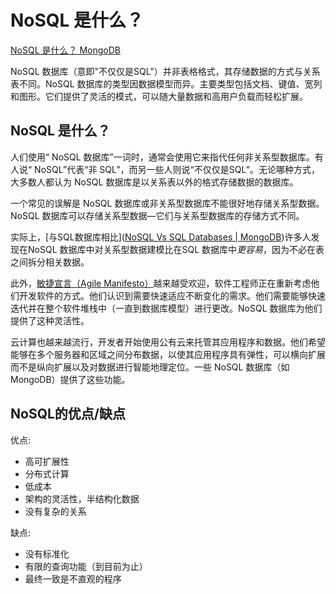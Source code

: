 # NoSQL 是什么？

[NoSQL 是什么？ MongoDB](https://www.mongodb.com/zh-cn/nosql-explained)

NoSQL 数据库（意即"不仅仅是SQL"）并非表格格式，其存储数据的方式与关系表不同。NoSQL 数据库的类型因数据模型而异。主要类型包括文档、键值、宽列和图形。它们提供了灵活的模式，可以随大量数据和高用户负载而轻松扩展。

## NoSQL 是什么？

人们使用“ NoSQL 数据库”一词时，通常会使用它来指代任何非关系型数据库。有人说“ NoSQL”代表“非 SQL”，而另一些人则说“不仅仅是SQL”。无论哪种方式，大多数人都认为 NoSQL 数据库是以关系表以外的格式存储数据的数据库。

一个常见的误解是 NoSQL 数据库或非关系型数据库不能很好地存储关系型数据。NoSQL 数据库可以存储关系型数据—它们与关系型数据库的存储方式不同。

实际上，[与SQL数据库相比]([NoSQL Vs SQL Databases | MongoDB](https://www.mongodb.com/zh-cn/nosql-explained/nosql-vs-sql))许多人发现在NoSQL 数据库中对关系型数据建模比在SQL 数据库中*更容易*，因为不必在表之间拆分相关数据。

此外，[敏捷宣言（Agile Manifesto）](https://agilemanifesto.org)越来越受欢迎，软件工程师正在重新考虑他们开发软件的方式。他们认识到需要快速适应不断变化的需求。他们需要能够快速迭代并在整个软件堆栈中（一直到数据库模型）进行更改。NoSQL 数据库为他们提供了这种灵活性。

云计算也越来越流行，开发者开始使用公有云来托管其应用程序和数据。他们希望能够在多个服务器和区域之间分布数据，以使其应用程序具有弹性，可以横向扩展而不是纵向扩展以及对数据进行智能地理定位。一些 NoSQL 数据库（如 MongoDB）提供了这些功能。

## NoSQL的优点/缺点

优点:

- 高可扩展性
- 分布式计算
- 低成本
- 架构的灵活性，半结构化数据
- 没有复杂的关系

缺点:

- 没有标准化
- 有限的查询功能（到目前为止）
- 最终一致是不直观的程序
